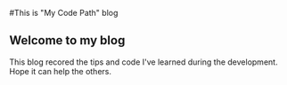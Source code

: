 #This is "My Code Path" blog

## Welcome to my blog

This blog recored the tips and code I've learned during the development. Hope it can help the others.

